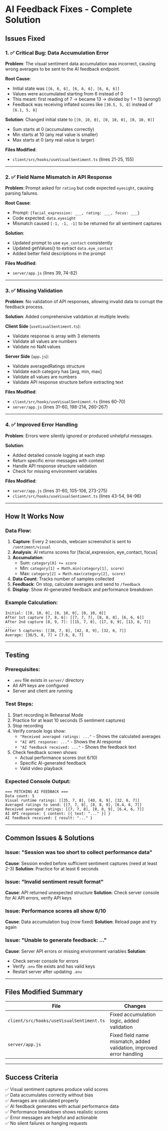 # AI Feedback Fixes - Complete Solution

## Issues Fixed

### 1. ✅ **Critical Bug: Data Accumulation Error**
**Problem**: The visual sentiment data accumulation was incorrect, causing wrong averages to be sent to the AI feedback endpoint.

**Root Cause**: 
- Initial state was `[[6, 6, 6], [6, 6, 6], [6, 6, 6]]` 
- Values were accumulated starting from 6 instead of 0
- This meant: first reading of 7 → became 13 → divided by 1 = 13 (wrong!)
- Feedback was receiving inflated scores like `[30.5, 5, 8]` instead of `[6.1, 5, 8]`

**Solution**: Changed initial state to `[[0, 10, 0], [0, 10, 0], [0, 10, 0]]`
- Sum starts at 0 (accumulates correctly)
- Min starts at 10 (any real value is smaller)
- Max starts at 0 (any real value is larger)

**Files Modified**:
- `client/src/hooks/useVisualSentiment.ts` (lines 21-25, 155)

---

### 2. ✅ **Field Name Mismatch in API Response**
**Problem**: Prompt asked for `rating` but code expected `eyesight`, causing parsing failures.

**Root Cause**:
- Prompt: `{facial_expression: ___, rating: ___, focus: ___}`
- Code expected: `data.eyesight`
- Mismatch caused `[-1, -1, -1]` to be returned for all sentiment captures

**Solution**: 
- Updated prompt to use `eye_contact` consistently
- Updated getValues() to extract `data.eye_contact`
- Added better field descriptions in the prompt

**Files Modified**:
- `server/app.js` (lines 39, 74-82)

---

### 3. ✅ **Missing Validation**
**Problem**: No validation of API responses, allowing invalid data to corrupt the feedback process.

**Solution**: Added comprehensive validation at multiple levels:

**Client Side** (`useVisualSentiment.ts`):
- Validate response is array with 3 elements
- Validate all values are numbers
- Validate no NaN values

**Server Side** (`app.js`):
- Validate averagedRatings structure
- Validate each category has [avg, min, max]
- Validate all values are numbers
- Validate API response structure before extracting text

**Files Modified**:
- `client/src/hooks/useVisualSentiment.ts` (lines 60-70)
- `server/app.js` (lines 31-60, 198-214, 260-267)

---

### 4. ✅ **Improved Error Handling**
**Problem**: Errors were silently ignored or produced unhelpful messages.

**Solution**: 
- Added detailed console logging at each step
- Return specific error messages with context
- Handle API response structure validation
- Check for missing environment variables

**Files Modified**:
- `server/app.js` (lines 31-60, 105-106, 273-275)
- `client/src/hooks/useVisualSentiment.ts` (lines 43-54, 94-96)

---

## How It Works Now

### Data Flow:
1. **Capture**: Every 2 seconds, webcam screenshot is sent to `/sentiment/visual`
2. **Analysis**: AI returns scores for [facial_expression, eye_contact, focus]
3. **Accumulation**: 
   - Sum: `category[0] += score`
   - Min: `category[1] = Math.min(category[1], score)`
   - Max: `category[2] = Math.max(category[2], score)`
4. **Data Count**: Tracks number of samples collected
5. **Feedback**: On stop, calculate averages and send to `/feedback`
6. **Display**: Show AI-generated feedback and performance breakdown

### Example Calculation:
```
Initial: [[0, 10, 0], [0, 10, 0], [0, 10, 0]]
After 1st capture [7, 8, 6]: [[7, 7, 7], [8, 8, 8], [6, 6, 6]]
After 2nd capture [8, 9, 7]: [[15, 7, 8], [17, 8, 9], [13, 6, 7]]
...
After 5 captures: [[38, 7, 8], [42, 8, 9], [32, 6, 7]]
Average: [38/5, 8, 7] = [7.6, 8, 7]
```

---

## Testing

### Prerequisites:
- `.env` file exists in `server/` directory
- All API keys are configured
- Server and client are running

### Test Steps:
1. Start recording in Rehearsal Mode
2. Practice for at least 10 seconds (5 sentiment captures)
3. Stop recording
4. Verify console logs show:
   - `"Received averaged ratings: ..."` - Shows the calculated averages
   - `"AI API response: ..."` - Shows the AI response
   - `"AI feedback received: ..."` - Shows the feedback text
5. Check feedback screen shows:
   - Actual performance scores (not 6/10)
   - Specific AI-generated feedback
   - Valid video playback

### Expected Console Output:
```
=== FETCHING AI FEEDBACK ===
Data count: 5
Visual runtime ratings: [[35, 7, 8], [40, 8, 9], [32, 6, 7]]
Averaged ratings to send: [[7, 7, 8], [8, 8, 9], [6.4, 6, 7]]
Received averaged ratings: [[7, 7, 8], [8, 8, 9], [6.4, 6, 7]]
AI API response: { content: [{ text: "..." }] }
AI feedback received: { result: "..." }
```

---

## Common Issues & Solutions

### Issue: "Session was too short to collect performance data"
**Cause**: Session ended before sufficient sentiment captures (need at least 2-3)
**Solution**: Practice for at least 6 seconds

### Issue: "Invalid sentiment result format"
**Cause**: API returned unexpected structure
**Solution**: Check server console for AI API errors, verify API keys

### Issue: Performance scores all show 6/10
**Cause**: Data accumulation bug (now fixed)
**Solution**: Reload page and try again

### Issue: "Unable to generate feedback: ..."
**Cause**: Server API errors or missing environment variables
**Solution**: 
- Check server console for errors
- Verify `.env` file exists and has valid keys
- Restart server after updating `.env`

---

## Files Modified Summary

| File | Changes |
|------|---------|
| `client/src/hooks/useVisualSentiment.ts` | Fixed accumulation logic, added validation |
| `server/app.js` | Fixed field name mismatch, added validation, improved error handling |

---

## Success Criteria

✅ Visual sentiment captures produce valid scores  
✅ Data accumulates correctly without bias  
✅ Averages are calculated properly  
✅ AI feedback generates with actual performance data  
✅ Performance breakdown shows realistic scores  
✅ Error messages are helpful and actionable  
✅ No silent failures or hanging requests  


